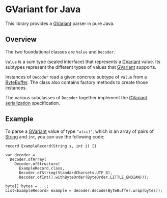 # GVariant for Java

This library provides a [GVariant][] parser in pure Java.


## Overview

The two foundational classes are `Value` and `Decoder`.

`Value` is a sum type (sealed interface) that represents a
[GVariant][] value.  Its subtypes represent the different types of
values that [GVariant][] supports.

Instances of `Decoder` read a given concrete subtype of `Value` from a
[ByteBuffer][].  The class also contains factory methods to create
those instances.

The various subclasses of `Decoder` together implement the [GVariant
serialization][] specification.


## Example

To parse a [GVariant][] value of type `"a(si)"`, which is an array of
pairs of [String][] and `int`, you can use the following code:

    record ExampleRecord(String s, int i) {}
    
    var decoder =
      Decoder.ofArray(
        Decoder.ofStructure(
          ExampleRecord.class,
          Decoder.ofString(StandardCharsets.UTF_8),
          Decoder.ofInt().withByteOrder(ByteOrder.LITTLE_ENDIAN)));
    
    byte[] bytes = ...;
    List<ExampleRecord> example = decoder.decode(ByteBuffer.wrap(bytes));


[ByteBuffer]: https://docs.oracle.com/en/java/javase/17/docs/api/java.base/java/nio/ByteBuffer.html
[GVariant]: https://docs.gtk.org/glib/struct.Variant.html
[GVariant serialization]: https://people.gnome.org/~desrt/gvariant-serialisation.pdf
[String]: https://docs.oracle.com/en/java/javase/17/docs/api/java.base/java/lang/String.html
